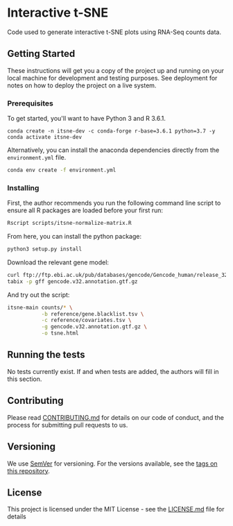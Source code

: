 # Interactive t-SNE

Code used to generate interactive t-SNE plots using RNA-Seq counts data.

## Getting Started

These instructions will get you a copy of the project up and running on your local machine for development and testing purposes. See deployment for notes on how to deploy the project on a live system.

### Prerequisites

To get started, you'll want to have Python 3 and R 3.6.1.

```
conda create -n itsne-dev -c conda-forge r-base=3.6.1 python=3.7 -y
conda activate itsne-dev
```

Alternatively, you can install the anaconda dependencies directly from the `environment.yml` file.

```bash
conda env create -f environment.yml
```

### Installing

First, the author recommends you run the following command line script to ensure all R
packages are loaded before your first run:

```bash
Rscript scripts/itsne-normalize-matrix.R
```

From here, you can install the python package:

```bash
python3 setup.py install
```

Download the relevant gene model:

```bash
curl ftp://ftp.ebi.ac.uk/pub/databases/gencode/Gencode_human/release_32/gencode.v32.annotation.gtf.gz | gunzip -c | sort -k1,1 -k4,4n -k5,5n | bgzip > gencode.v32.annotation.gtf.gz
tabix -p gff gencode.v32.annotation.gtf.gz
```

And try out the script:

```bash
itsne-main counts/* \
           -b reference/gene.blacklist.tsv \
           -c reference/covariates.tsv \
           -g gencode.v32.annotation.gtf.gz \
           -o tsne.html
```

## Running the tests

No tests currently exist. If and when tests are added, the authors will fill in this section.

## Contributing

Please read [CONTRIBUTING.md](CONTRIBUTING.md) for details on our code of conduct, and the process for submitting pull requests to us.

## Versioning

We use [SemVer](http://semver.org/) for versioning. For the versions available, see the [tags on this repository](https://github.com/your/project/tags). 

## License

This project is licensed under the MIT License - see the [LICENSE.md](LICENSE.md) file for details


